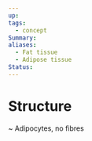 ```yaml
---
up: 
tags:
  - concept
Summary: 
aliases:
  - Fat tissue
  - Adipose tissue
Status:
---
```

# Structure
~
Adipocytes, no fibres